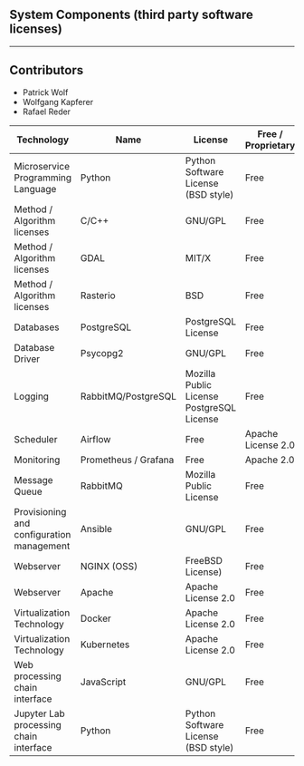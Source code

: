 ## System Components (third party software licenses)

---

## Contributors
* Patrick Wolf
* Wolfgang Kapferer
* Rafael Reder

| Technology | Name | License | Free / Proprietary | Link |
|--|--|--|--|--|
|Microservice Programming Language|Python|Python Software License (BSD style)|Free|https://docs.python.org/3/license.html|
|Method / Algorithm licenses|C/C++|GNU/GPL|Free|https://www.gnu.org/licenses/gpl-3.0.en.html|
|Method / Algorithm licenses|GDAL|MIT/X|Free|https://gdal.org/license.html|
|Method / Algorithm licenses|Rasterio|BSD|Free|https://github.com/mapbox/rasterio/blob/master/LICENSE.txt|
|Databases|PostgreSQL|PostgreSQL License|Free|https://opensource.org/licenses/postgresql|
|Database Driver|Psycopg2|GNU/GPL|Free|https://www.gnu.org/licenses/gpl-3.0.en.html|
|Logging|RabbitMQ/PostgreSQL|Mozilla Public License PostgreSQL License|Free|https://www.apache.org/licenses/LICENSE-2.0|
|Scheduler|Airflow|Free|Apache License 2.0|https://www.apache.org/licenses/LICENSE-2.0|
|Monitoring|Prometheus / Grafana|Free|Apache 2.0|	https://github.com/prometheus/prometheus/blob/master/LICENSE|
|Message Queue|RabbitMQ|Mozilla Public License|Free|https://www.rabbitmq.com/mpl.html|
|Provisioning and configuration management|Ansible|GNU/GPL|Free|https://www.gnu.org/licenses/gpl-3.0.en.html|
|Webserver|NGINX (OSS)|FreeBSD License)|Free|https://en.wikipedia.org/wiki/BSD_licenses#2-clause|
|Webserver|Apache|Apache License 2.0|Free|https://www.apache.org/licenses/LICENSE-2.0|
|Virtualization Technology|Docker|Apache License 2.0|Free|https://www.apache.org/licenses/LICENSE-2.0|
|Virtualization Technology|Kubernetes|Apache License 2.0|Free|https://www.apache.org/licenses/LICENSE-2.0|
|Web processing chain interface|JavaScript|GNU/GPL|Free|https://tc39.es/|
|Jupyter Lab processing chain interface|Python|Python Software License (BSD style)|Free|hhttps://jupyterlab.readthedocs.io/en/stable/|
